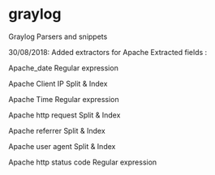 # graylog
Graylog Parsers and snippets

30/08/2018: Added extractors for Apache
Extracted fields :

Apache_date Regular expression

Apache Client IP Split & Index

Apache Time Regular expression

Apache http request Split & Index

Apache referrer Split & Index

Apache user agent Split & Index

Apache http status code Regular expression
